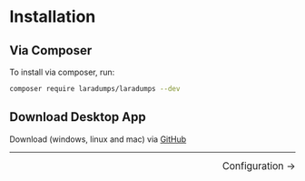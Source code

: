 # Installation

## Via Composer

To install via composer, run:

```bash
composer require laradumps/laradumps --dev
```

## Download Desktop App

Download (windows, linux and mac) via [GitHub](https://github.com/laradumps/app/releases)

<hr/>
<footer style="float: right; font-size: larger">
    <span><a style="text-decoration: none;" href="#/get-started/configuration">Configuration →</a></span>
</footer>
